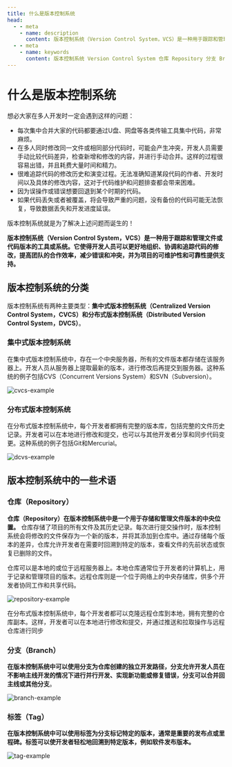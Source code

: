 ```yaml
---
title: 什么是版本控制系统
head:
  - - meta
    - name: description
      content: 版本控制系统（Version Control System，VCS）是一种用于跟踪和管理文件或代码版本的工具或系统。它使得开发人员可以更好地组织、协调和追踪代码的修改，提高团队的合作效率，减少错误和冲突，并为项目的可维护性和可靠性提供支持。
  - - meta
    - name: keywords
      content: 版本控制系统 Version Control System 仓库 Repository 分支 Branch 标签 Tag 集中式版本控制系统  CVCS 分布式版本控制系统 DVCS
---
```

# 什么是版本控制系统

想必大家在多人开发时一定会遇到这样的问题：

- 每次集中合并大家的代码都要通过U盘、网盘等各类传输工具集中代码，非常麻烦。
- 在多人同时修改同一文件或相同部分代码时，可能会产生冲突，开发人员需要手动比较代码差异，检查新增和修改的内容，并进行手动合并。这样的过程很容易出错，并且耗费大量时间和精力。
- 很难追踪代码的修改历史和演变过程。无法准确知道某段代码的作者、开发时间以及具体的修改内容，这对于代码维护和问题排查都会带来困难。
- 因为误操作或错误想要回退到某个时期的代码。
- 如果代码丢失或者被覆盖，将会导致严重的问题，没有备份的代码可能无法恢复，导致数据丢失和开发进度延误。

版本控制系统就是为了解决上述问题而诞生的！

**版本控制系统（Version Control System，VCS）是一种用于跟踪和管理文件或代码版本的工具或系统。它使得开发人员可以更好地组织、协调和追踪代码的修改，提高团队的合作效率，减少错误和冲突，并为项目的可维护性和可靠性提供支持。**



## 版本控制系统的分类

版本控制系统有两种主要类型：**集中式版本控制系统（Centralized Version Control System，CVCS）**和**分布式版本控制系统（Distributed Version Control System，DVCS）**。



### 集中式版本控制系统

在集中式版本控制系统中，存在一个中央服务器，所有的文件版本都存储在该服务器上。开发人员从服务器上提取最新的版本，进行修改后再提交到服务器。这种系统的例子包括CVS（Concurrent Versions System）和SVN（Subversion）。

![cvcs-example](../../public/cvcs-example.png)

### 分布式版本控制系统

在分布式版本控制系统中，每个开发者都拥有完整的版本库，包括完整的文件历史记录。开发者可以在本地进行修改和提交，也可以与其他开发者分享和同步代码变更。这种系统的例子包括Git和Mercurial。

![dcvs-example](../../public/dcvs-example.png)



## 版本控制系统中的一些术语

### 仓库（Repository）

**仓库（Repository）在版本控制系统中是一个用于存储和管理文件版本的中央位置。** 仓库存储了项目的所有文件及其历史记录。每次进行提交操作时，版本控制系统会将修改的文件保存为一个新的版本，并将其添加到仓库中。通过存储每个版本的差异，仓库允许开发者在需要时回溯到特定的版本，查看文件的先前状态或恢复已删除的文件。

仓库可以是本地的或位于远程服务器上。本地仓库通常位于开发者的计算机上，用于记录和管理项目的版本。远程仓库则是一个位于网络上的中央存储库，供多个开发者协同工作和共享代码。

![repository-example](../../public/repository-example.png)

在分布式版本控制系统中，每个开发者都可以克隆远程仓库到本地，拥有完整的仓库副本。这样，开发者可以在本地进行修改和提交，并通过推送和拉取操作与远程仓库进行同步

### 分支（Branch）

**在版本控制系统中可以使用分支为仓库创建的独立开发路径，分支允许开发人员在不影响主线开发的情况下进行并行开发、实现新功能或修复错误，分支可以合并回主线或其他分支**。

![branch-example](../../public/branch-example.png)

### 标签（Tag）

**在版本控制系统中可以使用标签为分支标记特定的版本，通常是重要的发布点或里程碑。标签可以使开发者轻松地回溯到特定版本，例如软件发布版本。**

![tag-example](../../public/tag-example.png)